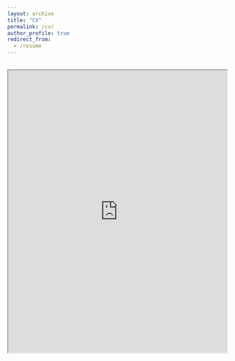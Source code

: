 ```yaml
---
layout: archive
title: "CV"
permalink: /cv/
author_profile: true
redirect_from:
  - /resume
---
```


<div>
&nbsp;<iframe src="https://pradovera.github.io/cv/CV_Pradovera.pdf" width="100%" height="650px">
</div>
